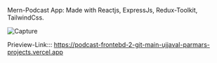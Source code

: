 Mern-Podcast App: Made with Reactjs, ExpressJs, Redux-Toolkit, TailwindCss.


![Capture](https://github.com/user-attachments/assets/79c20d3c-41ea-4a8d-bbaa-ab14f0ab84ac)

Prieview-Link::: https://podcast-frontebd-2-git-main-ujjaval-parmars-projects.vercel.app
